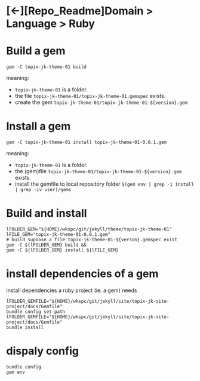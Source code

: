 <head><link rel="stylesheet" href="../../../md.css"/><script src="../../../md.js"></script></head>


# [&larr;][Repo_Readme]Domain > Language > Ruby

# Build a gem
```shell
gem -C topix-jk-theme-01 build
```
meaning:
  - `topix-jk-theme-01` is a folder.
  - the file `topix-jk-theme-01/topix-jk-theme-01.gemspec` exists.
  - create the gem `topix-jk-theme-01/topix-jk-theme-01-${version}.gem`

# Install a gem
```shell
gem -C topix-jk-theme-01 install topix-jk-theme-01-0.0.1.gem
```
meaning:
  - `topix-jk-theme-01` is a folder.
  - the (gem)file `topix-jk-theme-01/topix-jk-theme-01-${version}.gem` exists.
  - install the gemfile to local repository folder `$(gem env | grep -i install | grep -iv user)/gems`

# Build and install
```shell
lFOLDER_GEM="${HOME}/wkspc/git/jekyll/theme/topix-jk-theme-01"
lFILE_GEM="topix-jk-theme-01-0.0.1.gem"
# build supoose a file topix-jk-theme-01-${verson}.gemspec exist
gem -C ${lFOLDER_GEM} build && 
gem -C ${lFOLDER_GEM} install ${lFILE_GEM}
```

# install dependencies of a gem
install dependencies a ruby project (ie. a gem) needs
```shell
lFOLDER_GEMFILE="${HOME}/wkspc/git/jekyll/site/topix-jk-site-project/docs/Gemfile"
bundle config set path lFOLDER_GEMFILE="${HOME}/wkspc/git/jekyll/site/topix-jk-site-project/docs/Gemfile"
bundle install
```

# dispaly config
```shell
bundle config
gem env
```
